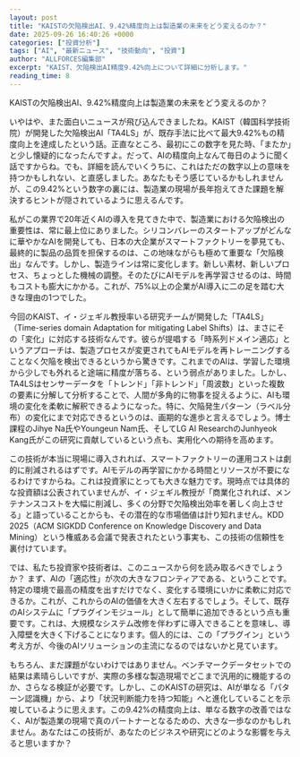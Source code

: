 ```yaml
---
layout: post
title: "KAISTの欠陥検出AI、9.42%精度向上は製造業の未来をどう変えるのか？"
date: 2025-09-26 16:40:26 +0000
categories: ["投資分析"]
tags: ["AI", "最新ニュース", "技術動向", "投資"]
author: "ALLFORCES編集部"
excerpt: "KAIST、欠陥検出AI精度9.42%向上について詳細に分析します。"
reading_time: 8
---
```


KAISTの欠陥検出AI、9.42%精度向上は製造業の未来をどう変えるのか？

いやはや、また面白いニュースが飛び込んできましたね。KAIST（韓国科学技術院）が開発した欠陥検出AI「TA4LS」が、既存手法に比べて最大9.42%もの精度向上を達成したという話。正直なところ、最初にこの数字を見た時、「またか」と少し懐疑的になったんですよ。だって、AIの精度向上なんて毎日のように聞く話ですからね。でも、詳細を読んでいくうちに、これはただの数字以上の意味を持つかもしれない、と直感しました。あなたもそう感じているかもしれませんが、この9.42%という数字の裏には、製造業の現場が長年抱えてきた課題を解決するヒントが隠されているように思えるんです。

私がこの業界で20年近くAIの導入を見てきた中で、製造業における欠陥検出の重要性は、常に最上位にありました。シリコンバレーのスタートアップがどんなに華やかなAIを開発しても、日本の大企業がスマートファクトリーを夢見ても、最終的に製品の品質を担保するのは、この地味ながらも極めて重要な「欠陥検出」なんです。しかし、製造ラインは常に変化します。新しい素材、新しいプロセス、ちょっとした機械の調整。そのたびにAIモデルを再学習させるのは、時間もコストも膨大にかかる。これが、75%以上の企業がAI導入に二の足を踏む大きな理由の1つでした。

今回のKAIST、イ・ジェギル教授率いる研究チームが開発した「TA4LS」（Time-series domain Adaptation for mitigating Label Shifts）は、まさにその「変化」に対応する技術なんです。彼らが提唱する「時系列ドメイン適応」というアプローチは、製造プロセスが変更されてもAIモデルを再トレーニングすることなく欠陥を検出できるというから驚きです。これまでのAIは、学習した環境から少しでも外れると途端に精度が落ちる、という弱点がありました。しかし、TA4LSはセンサーデータを「トレンド」「非トレンド」「周波数」といった複数の要素に分解して分析することで、人間が多角的に物事を捉えるように、AIも環境の変化を柔軟に解釈できるようになった。特に、欠陥発生パターン（ラベル分布）の変化にまで対応できるというのは、画期的な進歩と言えるでしょう。博士課程のJihye Na氏やYoungeun Nam氏、そしてLG AI ResearchのJunhyeok Kang氏がこの研究に貢献しているという点も、実用化への期待を高めます。

この技術が本当に現場に導入されれば、スマートファクトリーの運用コストは劇的に削減されるはずです。AIモデルの再学習にかかる時間とリソースが不要になるわけですからね。これは投資家にとっても大きな魅力です。現時点では具体的な投資額は公表されていませんが、イ・ジェギル教授が「商業化されれば、メンテナンスコストを大幅に削減し、多くの分野で欠陥検出効率を著しく向上させる」と語っていることからも、その潜在的な市場価値は計り知れません。KDD 2025（ACM SIGKDD Conference on Knowledge Discovery and Data Mining）という権威ある会議で発表されたという事実も、この技術の信頼性を裏付けています。

では、私たち投資家や技術者は、このニュースから何を読み取るべきでしょうか？ まず、AIの「適応性」が次の大きなフロンティアである、ということです。特定の環境で最高の精度を出すだけでなく、変化する環境にいかに柔軟に対応できるか。これが、これからのAIの価値を大きく左右するでしょう。そして、既存のAIシステムに「プラグインモジュール」として簡単に追加できるという点も重要です。これは、大規模なシステム改修を伴わずに導入できることを意味し、導入障壁を大きく下げることになります。個人的には、この「プラグイン」という考え方が、今後のAIソリューションの主流になるのではないかと見ています。

もちろん、まだ課題がないわけではありません。ベンチマークデータセットでの結果は素晴らしいですが、実際の多様な製造現場でどこまで汎用的に機能するのか、さらなる検証が必要です。しかし、このKAISTの研究は、AIが単なる「パターン認識機」から、より「状況判断能力を持つ知能」へと進化していることを示唆しているように思えます。この9.42%の精度向上は、単なる数字の改善ではなく、AIが製造業の現場で真のパートナーとなるための、大きな一歩なのかもしれません。あなたはこの技術が、あなたのビジネスや研究にどのような影響を与えると思いますか？

